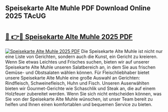 ## Speisekarte Alte Muhle PDF Download Online 2025 TAcUG

# <h2><a href="http://gcbmr0.nevu.top/?p=Speisekarte+Alte+Muhle">🔗 👉🔴 Speisekarte Alte Muhle 2025 PDF</a></h2>

[![Speisekarte Alte Muhle 2025 PDF](https://i.imgur.com/dBaPXMq.png)](http://gcbmr0.nevu.top/?p=Speisekarte+Alte+Muhle)
Die Speisekarte Alte Muhle ist nicht nur eine Liste von Gerichten, sondern auch die Kunst, ein Gericht zu kreieren. Wenn Sie etwas Leichtes und Frisches suchen, bieten wir auf unserer Speisekarte Alte Muhle unseren Salatbereich an, in dem Sie aus frischen Gemüse- und Obstsalaten wählen können. Für Fleischliebhaber bietet unsere Speisekarte Alte Muhle eine große Auswahl an Gerichten: Rindfleisch, Schweinefleisch, Huhn und Fisch. Unseren Auserwählten bieten wir Gourmet-Gerichte wie Schaschlik und Steak an, die auf einem Holzfeuer zubereitet werden. Wenn Sie sich nicht entscheiden können, was Sie von der Speisekarte Alte Muhle wünschen, ist unser Team bereit zu helfen und Ihnen einen komfortablen und bequemen Service zu bieten.
